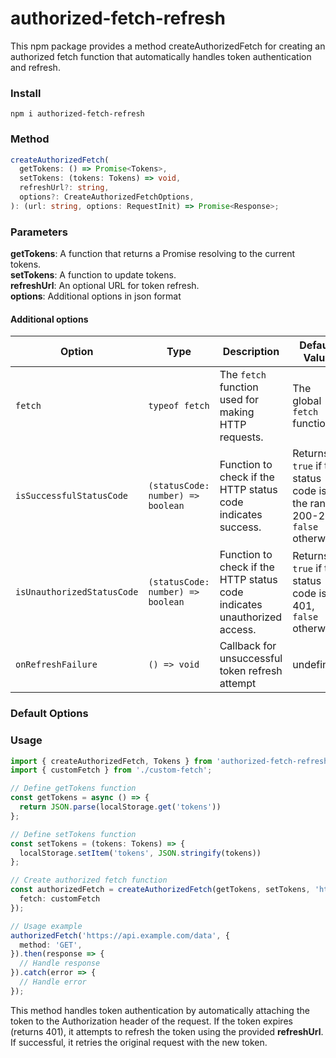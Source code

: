 # authorized-fetch-refresh
This npm package provides a method createAuthorizedFetch for creating an authorized fetch function that automatically handles token authentication and refresh.

### Install

```shell
npm i authorized-fetch-refresh
```

### Method
```ts
createAuthorizedFetch(
  getTokens: () => Promise<Tokens>,
  setTokens: (tokens: Tokens) => void,
  refreshUrl?: string,
  options?: CreateAuthorizedFetchOptions,
): (url: string, options: RequestInit) => Promise<Response>;
```
### Parameters
**getTokens**: A function that returns a Promise resolving to the current tokens.<br/>
**setTokens**: A function to update tokens.<br/>
**refreshUrl**: An optional URL for token refresh.<br/>
**options**: Additional options in json format

#### Additional options

| Option                     | Type                              | Description                                                              | Default Value                                                                 |
|----------------------------|-----------------------------------|--------------------------------------------------------------------------|-------------------------------------------------------------------------------|
| `fetch`                    | `typeof fetch`                    | The `fetch` function used for making HTTP requests.                      | The global `fetch` function.                                                  |
| `isSuccessfulStatusCode`  | `(statusCode: number) => boolean` | Function to check if the HTTP status code indicates success.             | Returns `true` if the status code is in the range 200-299, `false` otherwise. |
| `isUnauthorizedStatusCode`| `(statusCode: number) => boolean` | Function to check if the HTTP status code indicates unauthorized access. | Returns `true` if the status code is 401, `false` otherwise.                  |
| `onRefreshFailure`| `() => void`                      | Callback for unsuccessful token refresh attempt                          | undefined                                                                     |

### Default Options

### Usage
```ts
import { createAuthorizedFetch, Tokens } from 'authorized-fetch-refresh';
import { customFetch } from './custom-fetch';

// Define getTokens function
const getTokens = async () => {
  return JSON.parse(localStorage.get('tokens'))
};

// Define setTokens function
const setTokens = (tokens: Tokens) => {
  localStorage.setItem('tokens', JSON.stringify(tokens))
};

// Create authorized fetch function
const authorizedFetch = createAuthorizedFetch(getTokens, setTokens, 'https://to_your_api/refresh_url_endpoint', {
  fetch: customFetch
});

// Usage example
authorizedFetch('https://api.example.com/data', {
  method: 'GET',
}).then(response => {
  // Handle response
}).catch(error => {
  // Handle error
});
```
This method handles token authentication by automatically attaching the token to the Authorization header of the request. If the token expires (returns 401), it attempts to refresh the token using the provided **refreshUrl**. If successful, it retries the original request with the new token.
